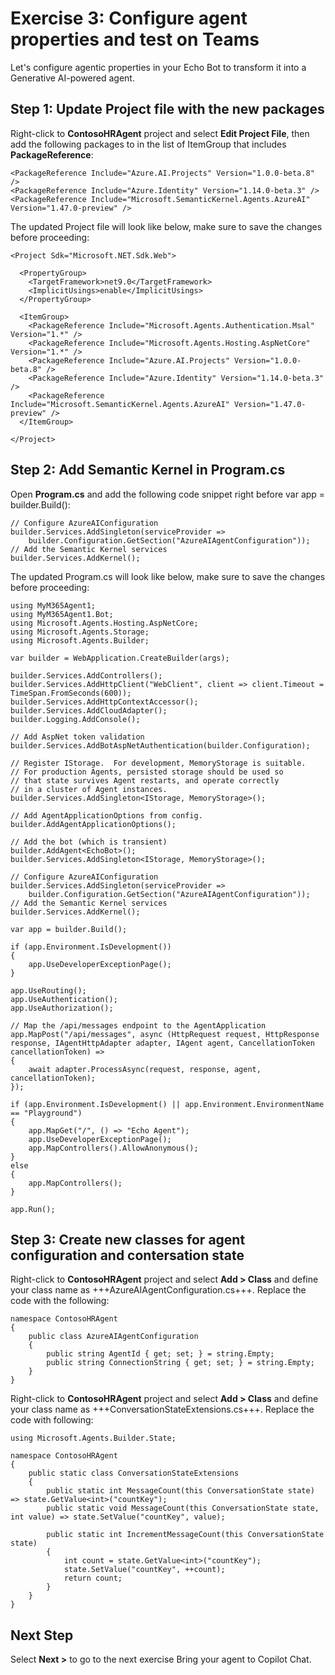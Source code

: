 # Exercise 3: Configure agent properties and test on Teams

Let's configure agentic properties in your Echo Bot to transform it into a Generative AI-powered agent.

## Step 1: Update Project file with the new packages

Right-click to **ContosoHRAgent** project and select **Edit Project File**, then add the following packages to in the list of ItemGroup that includes **PackageReference**:

```
<PackageReference Include="Azure.AI.Projects" Version="1.0.0-beta.8" /> 
<PackageReference Include="Azure.Identity" Version="1.14.0-beta.3" /> 
<PackageReference Include="Microsoft.SemanticKernel.Agents.AzureAI" Version="1.47.0-preview" />  
```

The updated Project file will look like below, make sure to save the changes before proceeding:

```
<Project Sdk="Microsoft.NET.Sdk.Web">
  
  <PropertyGroup>
    <TargetFramework>net9.0</TargetFramework>
    <ImplicitUsings>enable</ImplicitUsings>
  </PropertyGroup>
  
  <ItemGroup>
    <PackageReference Include="Microsoft.Agents.Authentication.Msal" Version="1.*" />
    <PackageReference Include="Microsoft.Agents.Hosting.AspNetCore" Version="1.*" />
	<PackageReference Include="Azure.AI.Projects" Version="1.0.0-beta.8" />
	<PackageReference Include="Azure.Identity" Version="1.14.0-beta.3" />
	<PackageReference Include="Microsoft.SemanticKernel.Agents.AzureAI" Version="1.47.0-preview" />
  </ItemGroup>
  
</Project>
```

## Step 2: Add Semantic Kernel in Program.cs

Open **Program.cs** and add the following code snippet right before var app = builder.Build():
    
```
// Configure AzureAIConfiguration 
builder.Services.AddSingleton(serviceProvider =>  
    builder.Configuration.GetSection("AzureAIAgentConfiguration")); 
// Add the Semantic Kernel services 
builder.Services.AddKernel();
```

The updated Program.cs will look like below, make sure to save the changes before proceeding:

```
using MyM365Agent1;
using MyM365Agent1.Bot;
using Microsoft.Agents.Hosting.AspNetCore;
using Microsoft.Agents.Storage;
using Microsoft.Agents.Builder;
  
var builder = WebApplication.CreateBuilder(args);
  
builder.Services.AddControllers();
builder.Services.AddHttpClient("WebClient", client => client.Timeout = TimeSpan.FromSeconds(600));
builder.Services.AddHttpContextAccessor();
builder.Services.AddCloudAdapter();
builder.Logging.AddConsole();
  
// Add AspNet token validation
builder.Services.AddBotAspNetAuthentication(builder.Configuration);
  
// Register IStorage.  For development, MemoryStorage is suitable.
// For production Agents, persisted storage should be used so
// that state survives Agent restarts, and operate correctly
// in a cluster of Agent instances.
builder.Services.AddSingleton<IStorage, MemoryStorage>();
  
// Add AgentApplicationOptions from config.
builder.AddAgentApplicationOptions();
  
// Add the bot (which is transient)
builder.AddAgent<EchoBot>();
builder.Services.AddSingleton<IStorage, MemoryStorage>();
  
// Configure AzureAIConfiguration 
builder.Services.AddSingleton(serviceProvider =>
    builder.Configuration.GetSection("AzureAIAgentConfiguration"));
// Add the Semantic Kernel services 
builder.Services.AddKernel();
  
var app = builder.Build();
  
if (app.Environment.IsDevelopment())
{
    app.UseDeveloperExceptionPage();
}
  
app.UseRouting();
app.UseAuthentication();
app.UseAuthorization();
  
// Map the /api/messages endpoint to the AgentApplication
app.MapPost("/api/messages", async (HttpRequest request, HttpResponse response, IAgentHttpAdapter adapter, IAgent agent, CancellationToken cancellationToken) =>
{
    await adapter.ProcessAsync(request, response, agent, cancellationToken);
});
  
if (app.Environment.IsDevelopment() || app.Environment.EnvironmentName == "Playground")
{
    app.MapGet("/", () => "Echo Agent");
    app.UseDeveloperExceptionPage();
    app.MapControllers().AllowAnonymous();
}
else
{
    app.MapControllers();
}
  
app.Run();
```

## Step 3: Create new classes for agent configuration and contersation state

Right-click to **ContosoHRAgent** project and select **Add > Class** and define your class name as +++AzureAIAgentConfiguration.cs+++. Replace the code with the following:

```
namespace ContosoHRAgent
{
    public class AzureAIAgentConfiguration
    {
        public string AgentId { get; set; } = string.Empty;
        public string ConnectionString { get; set; } = string.Empty;
    }
}
```

Right-click to **ContosoHRAgent** project and select **Add > Class** and define your class name as +++ConversationStateExtensions.cs+++. Replace the code with following:

```
using Microsoft.Agents.Builder.State;
  
namespace ContosoHRAgent
{
    public static class ConversationStateExtensions
    {
        public static int MessageCount(this ConversationState state) => state.GetValue<int>("countKey");
        public static void MessageCount(this ConversationState state, int value) => state.SetValue("countKey", value);
  
        public static int IncrementMessageCount(this ConversationState state)
        {
            int count = state.GetValue<int>("countKey");
            state.SetValue("countKey", ++count);
            return count;
        } 
    }
}
```

## Next Step

Select **Next >** to go to the next exercise Bring your agent to Copilot Chat.
